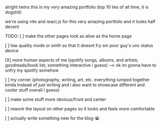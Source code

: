 alright twins this is my very amazing portfolio (top 10 lies of all time, it is dogshit)

we're using vite and react.js for this very amazing portfolio and it looks half decent

TODO:
[ ] make the other pages look as alive as the home page

[ ] low quality mode or smth so that it doesnt fry sm poor guy's unc status device

[X] more human aspects of me (spotify songs, albums, and artists; goodreads/book list; something interactive i guess) --> ok im gonna have to unfry my spotify somehow

[ ] my corner (photography, writing, art, etc. everything lumped together kinda instead of just writing and i also want to showcase different and cooler stuff overall i guess)

[ ] make some stuff more obvious/front and center

[ ] rework the layout on other pages so it looks and feels more comfortable

[ ] actually write something new for the blog 😭
